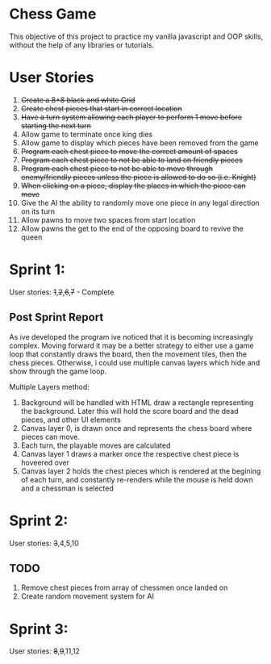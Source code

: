 # Chess Game

This objective of this project to practice my vanilla javascript and OOP skills, without the help of any libraries or tutorials.

# User Stories
1. ~~Create a 8*8 black and white Grid~~
2. ~~Create chest pieces that start in correct location~~
3. ~~Have a turn system allowing each player to perform 1 move before starting the next turn~~
4. Allow game to terminate once king dies
5. Allow game to display which pieces have been removed from the game
6. ~~Program each chest piece to move the correct amount of spaces~~
7. ~~Program each chest piece to not be able to land on friendly pieces~~
8. ~~Program each chest piece to not be able to move through enemy/friendly pieces unless the piece is allowed to do so (i.e. Knight)~~
9. ~~When clicking on a piece, display the places in which the piece can move~~
10. Give the AI the ability to randomly move one piece in any legal direction on its turn
11. Allow pawns to move two spaces from start location
12. Allow pawns the get to the end of the opposing board to revive the queen


# Sprint 1:
  User stories: ~~1~~,~~2~~,~~6~~,~~7~~ - Complete
  ## Post Sprint Report
  As ive developed the program ive noticed that it is becoming increasingly complex. Moving forward it may be a better strategy to either use a game loop that constantly draws the board, then the movement tiles, then the chess pieces. Otherwise, i could use multiple canvas layers which hide and show through the game loop.

  Multiple Layers method:
  1. Background will be handled with HTML draw a rectangle representing the background. Later this will hold the score board and the dead pieces, and other UI elements
  2. Canvas layer 0, is drawn once and represents the chess board where pieces can move.
  3. Each turn, the playable moves are calculated
  4. Canvas layer 1 draws a marker once the respective chest piece is hoveered over
  5. Canvas layer 2 holds the chest pieces which is rendered at the begining of each turn, and constantly re-renders while the mouse is held down and a chessman is selected


# Sprint 2:
  User stories: ~~3~~,4,5,10

  ## TODO
  1. Remove chest pieces from array of chessmen once landed on
  2. Create random movement system for AI

# Sprint 3:
  User stories: ~~8~~,~~9~~,11,12

